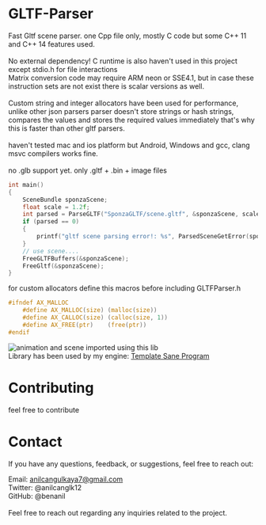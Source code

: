 # GLTF-Parser
Fast Gltf scene parser. one Cpp file only, mostly C code but some C++ 11 and C++ 14 features used.<br> <br>
No external dependency! C runtime is also haven't used in this project except stdio.h for file interactions <br>
Matrix conversion code may require ARM neon or SSE4.1, but in case these instruction sets are not exist there is scalar versions as well.<br><br>
Custom string and integer allocators have been used for performance, unlike other json parsers parser doesn't store strings or hash strings, <br>
compares the values and stores the required values immediately that's why this is faster than other gltf parsers. <br><br>
haven't tested mac and ios platform but Android, Windows and gcc, clang msvc compilers works fine.<br><br>
no .glb support yet. only .gltf + .bin + image files
```c
int main()
{
    SceneBundle sponzaScene;
    float scale = 1.2f;
    int parsed = ParseGLTF("SponzaGLTF/scene.gltf", &sponzaScene, scale);
    if (parsed == 0)
    {
        printf("gltf scene parsing error!: %s", ParsedSceneGetError(sponzaScene.error));
    }
    // use scene....
    FreeGLTFBuffers(&sponzaScene);
    FreeGltf(&sponzaScene);
}
```
for custom allocators define this macros before including GLTFParser.h 
```c
#ifndef AX_MALLOC
    #define AX_MALLOC(size) (malloc(size))
    #define AX_CALLOC(size) (calloc(size, 1))
    #define AX_FREE(ptr)    (free(ptr))
#endif
```
![animation and scene imported using this lib](https://github.com/benanil/GLTF-Parser/assets/48527900/a23d504e-4d97-44e5-bd69-687765b8138d)<br>
Library has been used by my engine:
[Template Sane Program](https://github.com/benanil/TemplateSaneProgram)

# Contributing
feel free to contribute

# Contact
If you have any questions, feedback, or suggestions, feel free to reach out:<br>

Email: anilcangulkaya7@gmail.com<br>
Twitter: @anilcanglk12<br>
GitHub: @benanil<br>
<br>
Feel free to reach out regarding any inquiries related to the project.<br>
